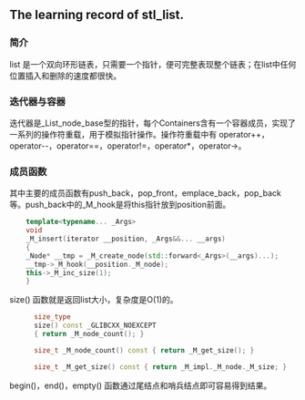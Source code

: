## The learning record of stl_list.

### 简介

list 是一个双向环形链表，只需要一个指针，便可完整表现整个链表；在list中任何位置插入和删除的速度都很快。

### 迭代器与容器

迭代器是_List_node_base型的指针，每个Containers含有一个容器成员，实现了一系列的操作符重载，用于模拟指针操作。操作符重载中有 operator++，operator--，operator==，operator!=，operator*，operator->。

### 成员函数

其中主要的成员函数有push_back，pop_front，emplace_back，pop_back等。push_back中的_M_hook是将this指针放到position前面。

```C++
    template<typename... _Args>
    void
    _M_insert(iterator __position, _Args&&... __args)
    {
    _Node* __tmp = _M_create_node(std::forward<_Args>(__args)...);
    __tmp->_M_hook(__position._M_node);
    this->_M_inc_size(1);
    }
```

size() 函数就是返回list大小，复杂度是O(1)的。

```C++
      size_type
      size() const _GLIBCXX_NOEXCEPT
      { return _M_node_count(); }

      size_t _M_node_count() const { return _M_get_size(); }

      size_t _M_get_size() const { return _M_impl._M_node._M_size; }
```

begin()，end()，empty() 函数通过尾结点和哨兵结点即可容易得到结果。